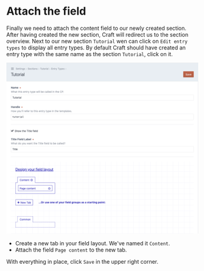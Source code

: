 # Attach the field

Finally we need to attach the content field to our newly created section. After
having created the new section, Craft will redirect us to the section overview.
Next to our new section `Tutorial` wen can click on `Edit entry types`
to display all entry types. By default Craft should have created an entry type with
the same name as the section `Tutorial`, click on it.

![The entry type settings page](./images/basic-setup-04-entry-type.png)

- Create a new tab in your field layout. We've named it `Content`.
- Attach the field `Page content` to the new tab.

With everything in place, click `Save` in the upper right corner.
